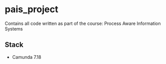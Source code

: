 # pais_project
Contains all code written as part of the course: Process Aware Information Systems


## Stack

- Camunda 7.18


